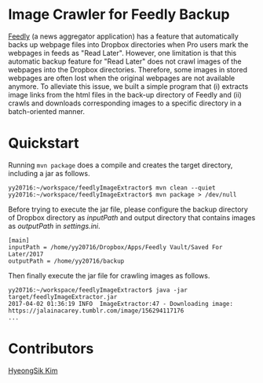# Image Crawler for Feedly Backup

[Feedly](https://feedly.com) (a news aggregator application) has a feature that automatically backs up webpage files into Dropbox directories when Pro users mark the webpages in feeds as "Read Later". However, one limitation is that this automatic backup feature for "Read Later" does not crawl images of the webpages into the Dropbox directories. Therefore, some images in stored webpages are often lost when the original webpages are not available anymore. To alleviate this issue, we built a simple program that (i) extracts image links from the html files in the back-up directory of Feedly and (ii) crawls and downloads corresponding images to a specific directory in a batch-oriented manner.

# Quickstart
Running `mvn package` does a compile and creates the target directory, including a jar as follows.
```
yy20716:~/workspace/feedlyImageExtractor$ mvn clean --quiet
yy20716:~/workspace/feedlyImageExtractor$ mvn package > /dev/null
```
Before trying to execute the jar file, please configure the backup directory of Dropbox directory as *inputPath* and output directory that contains images as *outputPath* in *settings.ini*.
```
[main]
inputPath = /home/yy20716/Dropbox/Apps/Feedly Vault/Saved For Later/2017
outputPath = /home/yy20716/backup
```
Then finally execute the jar file for crawling images as follows.
```
yy20716:~/workspace/feedlyImageExtractor$ java -jar target/feedlyImageExtractor.jar
2017-04-02 01:36:19 INFO  ImageExtractor:47 - Downloading image: https://jalainacarey.tumblr.com/image/156294117176
...
```

# Contributors
[HyeongSik Kim](https://www.linkedin.com/in/hskim0/)
